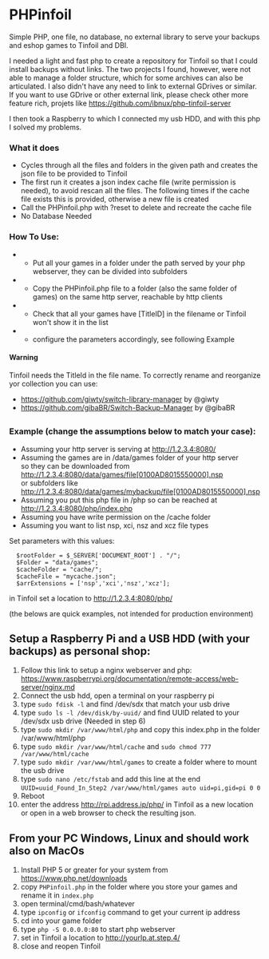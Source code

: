 # PHPinfoil
Simple PHP, one file, no database, no external library to serve your backups and eshop games to Tinfoil and DBI.

I needed a light and fast php to create a repository for Tinfoil so that I could install backups without links. 
The two projects I found, however, were not able to manage a folder structure, which for some archives can also be articulated.
I also didn't have any need to link to external GDrives or similar.
If you want to use GDrive or other external link, please check other more feature rich, projets like
https://github.com/ibnux/php-tinfoil-server

I then took a Raspberry to which I connected my usb HDD, and with this php I solved my problems.

### What it does
- Cycles through all the files and folders in the given path and creates the json file to be provided to Tinfoil
- The first run it creates a json index cache file (write permission is needed), to avoid rescan all the files.
  The following times if the cache file exists this is provided, otherwise a new file is created
- Call the PHPinfoil.php with ?reset to delete and recreate the cache file
- No Database Needed
  
### How To Use:
* - Put all your games in a folder under the path served by your php webserver, they can be divided into subfolders
* - Copy the PHPinfoil.php file to a folder (also the same folder of games) on the same http server, reachable by http clients
* - Check that all your games have [TitleID] in the filename or Tinfoil won't show it in the list
* - configure the parameters accordingly, see following Example

#### Warning
Tinfoil needs the TitleId in the file name. To correctly rename and reorganize yor collection you can use:
- https://github.com/giwty/switch-library-manager by @giwty
- https://github.com/gibaBR/Switch-Backup-Manager by @gibaBR

##

### Example (change the assumptions below to match your case):
  * Assuming your http server is serving at http://1.2.3.4:8080/
  * Assuming the games are in /data/games folder of your http server<br>
     so they can be downloaded from http://1.2.3.4:8080/data/games/file[0100AD8015550000].nsp<br>
     or subfolders like http://1.2.3.4:8080/data/games/mybackup/file[0100AD8015550000].nsp
  * Assuming you put this php file in /php so can be reached at http://1.2.3.4:8080/php/index.php
  * Assuming you have write permission on the /cache folder
  * Assuming you want to list nsp, xci, nsz and xcz file types

Set parameters with this values:
```  $Host = "http://1.2.3.4:8080/";
  $rootFolder = $_SERVER['DOCUMENT_ROOT'] . "/";
  $Folder = "data/games";
  $cacheFolder = "cache/";
  $cacheFile = "mycache.json";
  $arrExtensions = ['nsp','xci','nsz','xcz'];
```
in Tinfoil set a location to http://1.2.3.4:8080/php/

(the belows are quick examples, not intended for production environment)
## Setup a Raspberry Pi and a USB HDD (with your backups) as personal shop:
1. Follow this link to setup a nginx webserver and php: https://www.raspberrypi.org/documentation/remote-access/web-server/nginx.md
2. Connect the usb hdd, open a terminal on your raspberry pi
3. type ```sudo fdisk -l``` and find /dev/sdx that match your usb drive
4. type ```sudo ls -l /dev/disk/by-uuid/``` and find UUID related to your /dev/sdx usb drive (Needed in step 6)
5. type ```sudo mkdir /var/www/html/php``` and copy this index.php in the folder /var/www/html/php
6. type ```sudo mkdir /var/www/html/cache``` and ```sudo chmod 777 /var/www/html/cache```
7. type ```sudo mkdir /var/www/html/games``` to create a folder where to mount the usb drive
8. type `sudo nano /etc/fstab` and add this line at the end
    `UUID=uuid_Found_In_Step2 /var/www/html/games auto uid=pi,gid=pi 0 0`
9. Reboot
10. enter the address http://rpi.address.ip/php/ in Tinfoil as a new location or open in a web browser to check the resulting json.


## From your PC Windows, Linux and should work also on MacOs
1. Install PHP 5 or greater for your system from https://www.php.net/downloads
2. copy `PHPinfoil.php` in the folder where you store your games and rename it in `index.php`
3. open terminal/cmd/bash/whatever
4. type `ipconfig` or `ifconfig` command to get your current ip address
5. cd into your game folder
6. type `php -S 0.0.0.0:80` to start php webserver
7. set in Tinfoil a location to http://yourIp.at.step.4/
8. close and reopen Tinfoil


